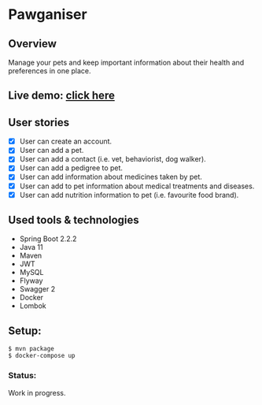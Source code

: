 # **Pawganiser**

## Overview
Manage your pets and keep important information about their health and preferences in one place.

## Live demo: [click here](http://somedayiwill-env.eba-3hdq2v4t.us-west-2.elasticbeanstalk.com/swagger-ui.html#/)

## User stories
 - [x] User can create an account.
 - [x] User can add a pet.
 - [x] User can add a contact (i.e. vet, behaviorist, dog walker).
 - [x] User can add a pedigree to pet.
 - [x] User can add information about medicines taken by pet.
 - [x] User can add to pet information about medical treatments and diseases.
 - [x] User can add nutrition information to pet (i.e. favourite food brand).
  
## Used tools & technologies
* Spring Boot 2.2.2
* Java 11
* Maven
* JWT
* MySQL
* Flyway
* Swagger 2
* Docker
* Lombok


## Setup:
```
$ mvn package
$ docker-compose up
```

### Status:
Work in progress. 
